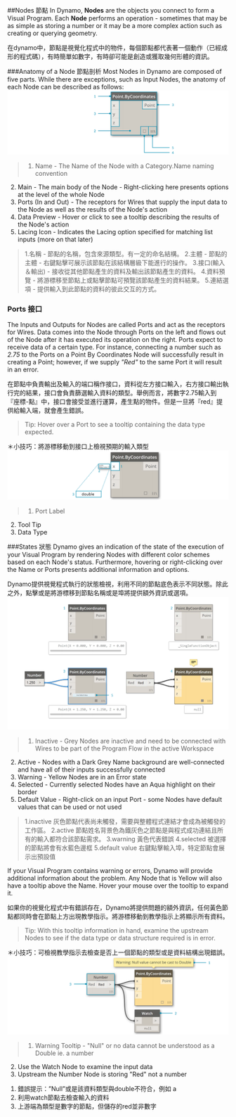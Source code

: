 ##Nodes 節點
In Dynamo, **Nodes** are the objects you connect to form a Visual Program. Each **Node** performs an operation - sometimes that may be as simple as storing a number or it may be a more complex action such as creating or querying geometry.

在dynamo中，節點是視覺化程式中的物件，每個節點都代表著一個動作（已經成形的程式碼），有時簡單如數字，有時卻可能是創造或獲取幾何形體的資訊。

###Anatomy of a Node 節點剖析
Most Nodes in Dynamo are composed of five parts. While there are exceptions, such as Input Nodes, the anatomy of each Node can be described as follows:
![Node Breakdown Point by Coordinates](images/3-1/00-AnatomyOfANode.png)
>1. Name - The Name of the Node with a Category.Name naming convention
2. Main - The main body of the Node - Right-clicking here presents options at the level of the whole Node
3. Ports (In and Out) - The receptors for Wires that supply the input data to the Node as well as the results of the Node's action
4. Data Preview - Hover or click to see a tooltip describing the results of the Node's action
5. Lacing Icon - Indicates the Lacing option specified for matching list inputs (more on that later)

>  1.名稱 - 節點的名稱，包含來源類型。有一定的命名結構。
2.主體 - 節點的主體 - 右鍵點擊可展示該節點在該結構層級下能進行的操作。
3.接口(輸入＆輸出) - 接收從其他節點產生的資料及輸出該節點產生的資料。
4.資料預覽 - 將游標移至節點上或點擊節點可預覽該節點產生的資料結果。
5.連結選項 - 提供輸入到此節點的資料的彼此交互的方式。

### Ports 接口
The Inputs and Outputs for Nodes are called Ports and act as the receptors for Wires. Data comes into the Node through Ports on the left and flows out of the Node after it has executed its operation on the right. Ports expect to receive data of a certain type. For instance, connecting a number such as *2.75* to the Ports on a Point By Coordinates Node will successfully result in creating a Point; however, if we supply *"Red"* to the same Port it will result in an error.

在節點中負責輸出及輸入的端口稱作接口，資料從左方接口輸入，右方接口輸出執行完的結果，接口會負責篩選輸入資料的類型。舉例而言，將數字2.75輸入到『座標-點』中，接口會接受並進行運算，產生點的物件。但是一旦將『red』提供給輸入端，就會產生錯誤。

> Tip: Hover over a Port to see a tooltip containing the data type expected.

＊小技巧：將游標移動到接口上檢視預期的輸入類型
![Port Labels-Point by Coordinates](images/3-1/01-Ports.png)
>1. Port Label
2. Tool Tip
3. Data Type

###States 狀態
Dynamo gives an indication of the state of the execution of your Visual Program by rendering Nodes with different color schemes based on each Node's status. Furthermore, hovering or right-clicking over the Name or Ports presents additional information and options.

Dynamo提供視覺程式執行的狀態檢視，利用不同的節點底色表示不同狀態。除此之外，點擊或是將游標移到節點名稱或是埠將提供額外資訊或選項。
![States](images/3-1/02-States2.png)

>1. Inactive - Grey Nodes are inactive and need to be connected with Wires to be part of the Program Flow in the active Workspace
2. Active - Nodes with a Dark Grey Name background are well-connected and have all of their inputs successfully connected
3. Warning - Yellow Nodes are in an Error state
4. Selected - Currently selected Nodes have an Aqua highlight on their border
5. Default Value - Right-click on an input Port - some Nodes have default values that can be used or not used
>   1.inactive 灰色節點代表尚未觸發，需要與整體程式連結才會成為被觸發的工作區。
    2.active 節點姓名背景色為鐵灰色之節點是與程式成功連結且所有的輸入都符合該節點需求。
    3.warning 黃色代表錯誤
    4.selected 被選擇的節點將會有水藍色邊框
    5.default value 右鍵點擊輸入埠，特定節點會展示出預設值

If your Visual Program contains warning or errors, Dynamo will provide additional information about the problem. Any Node that is Yellow will also have a tooltip above the Name. Hover your mouse over the tooltip to expand it.

如果你的視覺化程式中有錯誤存在，Dynamo將提供問題的額外資訊，任何黃色節點都同時會在節點上方出現教學指示。將游標移動到教學指示上將顯示所有資料。
> Tip: With this tooltip information in hand, examine the upstream Nodes to see if the data type or data structure required is in error.

＊小技巧：可檢視教學指示去檢查是否上一個節點的類型或是資料結構出現錯誤。
![Node Errors Tooltip](images/3-1/03-WarningTooltip.png)

> 1. Warning Tooltip - "Null" or no data cannot be understood as a Double ie. a number
2. Use the Watch Node to examine the input data
3. Upstream the Number Node is storing "Red" not a number
> 
1.	錯誤提示：”Null”或是該資料類型與double不符合，例如 a
2.	利用watch節點去檢查輸入的資料
3.	上游端為類型是數字的節點，但儲存的red並非數字











